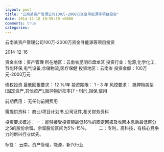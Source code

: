 ```yaml
---
layout: post
title: "云南某资产管理公司100万-2000万资金寻能源等项目投资"
date: 2014-12-18 19:55:59 +0800
comments: true
categories: 
---
```

云南某资产管理公司100万-2000万资金寻能源等项目投资



2014-12-16

资金主体：资产管理
所在地区：云南省昆明市盘龙区
投资行业：能源,化学化工,节能环保,电气设备,仓储物流,医疗保健
投资地区：云南省
投资金额：100万元-2000万元

债权投资
最低回报要求：
                            12 %/年
                                                                                投资期限：
                            1 - 3 年
                                                                                                                                        风控要求：
                            抵押物类型[固定资产,其他资产],抵押物折扣率[7 - 9折],担保,信用

前期费用：
无任何前期费用

需提供资料：
商业/项目计划书,公司证件,相关财务资料

投资要求概述：
一：能够接受投资额最低16%的固定回报及收回本息后最低百分之5的股份余留。余留股份区间为5%-15%。
　　二：专利，高科技，有核心竞争力的新兴行业优先。

标签：
云南，资产管理，能源，新兴行业


